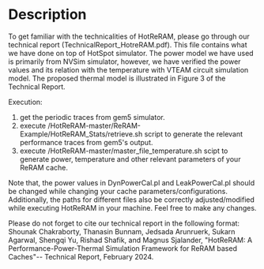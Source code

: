 # Description

To get familiar with the technicalities of HotReRAM, please go through our technical report (TechnicalReport_HotreRAM.pdf). This file contains what we have done on top of HotSpot simulator. The power model we have used is primarily from NVSim simulator, however, we have verified the power values and its relation with the temperature with VTEAM circuit simulation model. The proposed thermal model is illustrated in Figure 3 of the Technical Report. 

Execution:
1. get the periodic traces from gem5 simulator.
2. execute /HotReRAM-master/ReRAM-Example/HotReRAM_Stats/retrieve.sh script to generate the relevant performance traces from gem5's output.
3. execute /HotReRAM-master/master_file_temperature.sh scipt to generate power, temperature and other relevant parameters of your ReRAM cache.

Note that, the power values in DynPowerCal.pl and LeakPowerCal.pl should be changed while changing your cache parameters/configurations. Additionally, the paths for different files also be correctly adjusted/modified while executing HotReRAM in your machine. Feel free to make any changes. 

Please do not forget to cite our technical report in the following format: Shounak Chakraborty, Thanasin Bunnam, Jedsada Arunruerk, Sukarn Agarwal, Shengqi Yu, Rishad Shafik, and Magnus Sjalander, "HotReRAM: A Performance-Power-Thermal Simulation Framework for ReRAM based Caches"-- Technical Report, February 2024. 
